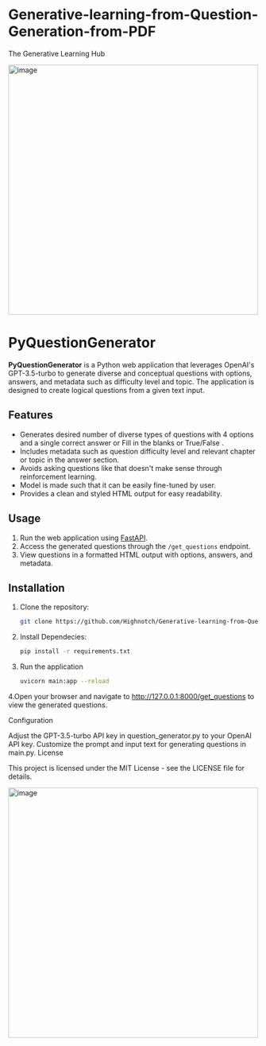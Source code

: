 # Generative-learning-from-Question-Generation-from-PDF
The Generative Learning Hub

<img width="503" alt="image" src="https://github.com/Highnotch/Generative-learning-from-Question-Generation-from-PDF/assets/95304789/2a732290-f7f5-4eaa-b9a4-8507dc4055f0">


# PyQuestionGenerator

**PyQuestionGenerator** is a Python web application that leverages OpenAI's GPT-3.5-turbo to generate diverse and conceptual questions with options, answers, and metadata such as difficulty level and topic. The application is designed to create logical questions from a given text input.

## Features

- Generates desired number of diverse types of questions with 4 options and a single correct answer or Fill in the blanks or True/False .
- Includes metadata such as question difficulty level and relevant chapter or topic in the answer section.
- Avoids asking questions like that doesn't make sense through reinforcement learning.
- Model is made such that it can be easily fine-tuned by user.
- Provides a clean and styled HTML output for easy readability.

## Usage

1. Run the web application using [FastAPI](https://fastapi.tiangolo.com/).
2. Access the generated questions through the `/get_questions` endpoint.
3. View questions in a formatted HTML output with options, answers, and metadata.

## Installation

1. Clone the repository:

   ```bash
   git clone https://github.com/Highnotch/Generative-learning-from-Question-Generation-from-PDF

2. Install Dependecies:
   ```bash
   pip install -r requirements.txt

3. Run the application
   ```bash
   uvicorn main:app --reload

4.Open your browser and navigate to http://127.0.0.1:8000/get_questions to view the generated questions.

Configuration

Adjust the GPT-3.5-turbo API key in question_generator.py to your OpenAI API key.
Customize the prompt and input text for generating questions in main.py.
License

This project is licensed under the MIT License - see the LICENSE file for details.



<img width="503" alt="image" src="https://github.com/Highnotch/Generative-learning-from-Question-Generation-from-PDF/assets/95304789/28460a25-d157-413d-89d0-c207241eaca0">

